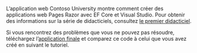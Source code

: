 L’application web Contoso University montre comment créer des applications web Pages Razor avec EF Core et Visual Studio. Pour obtenir des informations sur la série de didacticiels, consultez [le premier didacticiel](xref:data/ef-rp/intro).

Si vous rencontrez des problèmes que vous ne pouvez pas résoudre, téléchargez l’[application finale](https://github.com/dotnet/AspNetCore.Docs/tree/master/aspnetcore/data/ef-rp/intro/samples) et comparez ce code à celui que vous avez créé en suivant le tutoriel.
